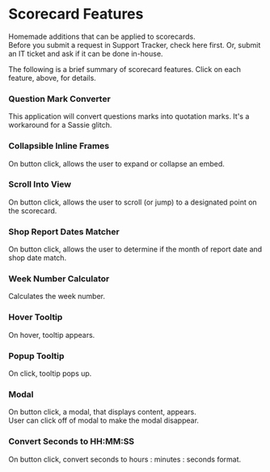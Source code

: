 # Scorecard Features
Homemade additions that can be applied to scorecards.  
Before you submit a request in Support Tracker, check here first.  Or, submit an IT ticket and ask if it can be done in-house.

The following is a brief summary of scorecard features.  Click on each feature, above, for details.


### Question Mark Converter
This application will convert questions marks into quotation marks.
It's a workaround for a Sassie glitch.


### Collapsible Inline Frames
On button click, allows the user to expand or collapse an embed.


### Scroll Into View
On button click, allows the user to scroll (or jump) to a designated point on the scorecard.


### Shop Report Dates Matcher
On button click, allows the user to determine if the month of report date and shop date match.


### Week Number Calculator
Calculates the week number.  


### Hover Tooltip
On hover, tooltip appears.  


### Popup Tooltip
On click, tooltip pops up.  


### Modal
On button click, a modal, that displays content, appears.  
User can click off of modal to make the modal disappear.  

### Convert Seconds to HH:MM:SS
On button click, convert seconds to hours : minutes : seconds format.

